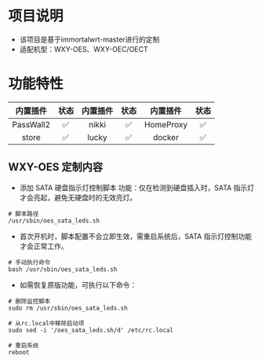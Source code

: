 # 项目说明
- 该项目是基于immortalwrt-master进行的定制
- 适配机型：WXY-OES、WXY-OEC/OECT


# 功能特性
| 内置插件                 | 状态 | 内置插件         | 状态 | 内置插件         | 状态 | 
|:------------------------:|:----:|:----------------:|:----:|:----------------:|:----:|
| PassWall2                 | ✅   | nikki                   | ✅   | HomeProxy                 | ✅   |
| store                | ✅   | lucky                       | ✅   | docker              | ✅   |


## WXY-OES 定制内容
- 添加 SATA 硬盘指示灯控制脚本
功能：仅在检测到硬盘插入时，SATA 指示灯才会亮起，避免无硬盘时的无效亮灯。

```shell
# 脚本路径
/usr/sbin/oes_sata_leds.sh
```
- 首次开机时，脚本配置不会立即生效，需重启系统后，SATA 指示灯控制功能才会正常工作。
```shell
# 手动执行命令
bash /usr/sbin/oes_sata_leds.sh
```
- 如需恢复原版功能，可执行以下命令：
```shell
# 删除监控脚本
sudo rm /usr/sbin/oes_sata_leds.sh

# 从rc.local中移除启动项
sudo sed -i '/oes_sata_leds.sh/d' /etc/rc.local

# 重启系统
reboot
```

